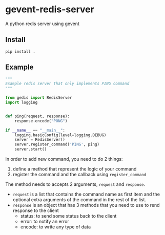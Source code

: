 # gevent-redis-server
A python redis server using gevent

## Install
```
pip install .
```

## Example
```python
"""
Example redis server that only implements PING command
"""

from gedis import RedisServer
import logging


def ping(request, response):
    response.encode("PONG")

if __name__ == "__main__":
    logging.basicConfig(level=logging.DEBUG)
    server = RedisServer()
    server.register_command('PING', ping)
    server.start()
```

In order to add new command, you need to do 2 things:

1. define a method that represent the logic of your command
2. register the command and the callback using `register_command`

The method needs to accepts 2 arguments, `request` and `response`.

- `request` is a list that contains the command name as first item and the optional extra arguments of the command in the rest of the list.
- `response` is an object that has 3 methods that you need to use to rend response to the client
     - status: to send some status back to the client
     - error: to notify an error
     - encode: to write any type of data